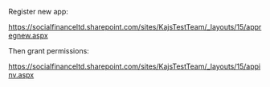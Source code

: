 
Register new app:

https://socialfinanceltd.sharepoint.com/sites/KajsTestTeam/_layouts/15/appregnew.aspx

Then grant permissions:

https://socialfinanceltd.sharepoint.com/sites/KajsTestTeam/_layouts/15/appinv.aspx

<AppPermissionRequests AllowAppOnlyPolicy="true">
  <AppPermissionRequest Scope="http://sharepoint/content/sitecollection/web" Right="FullControl" />
</AppPermissionRequests>
